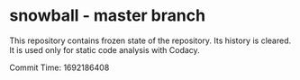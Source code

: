 # snowball - master branch

This repository contains frozen state of the repository.
Its history is cleared. It is used only for static code
analysis with Codacy.

Commit Time: 1692186408